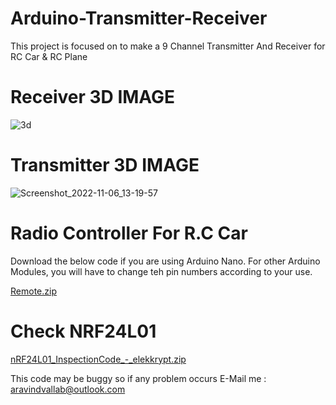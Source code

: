 # Arduino-Transmitter-Receiver

This project is focused on to make a 9 Channel Transmitter And Receiver for RC Car & RC Plane

# Receiver 3D IMAGE 

![3d](https://user-images.githubusercontent.com/86643678/149707466-8c6ca0cc-1ca3-41af-abf3-f4359aea78fe.png)

# Transmitter 3D IMAGE 

![Screenshot_2022-11-06_13-19-57](https://user-images.githubusercontent.com/86643678/200160158-b9dca47c-87e8-4a9d-9b7b-2f282707063a.png)

# Radio Controller For R.C Car

Download the below code if you are using Arduino Nano. For other Arduino Modules, you will have to change teh pin numbers according to your use.

[Remote.zip](https://github.com/HyperArx/Arduino-Transmitter-Receiver/files/7878967/Remote.zip) 

# Check NRF24L01

[nRF24L01_InspectionCode_-_elekkrypt.zip](https://github.com/HyperArx/Arduino-Transmitter-Receiver/files/7919641/nRF24L01_InspectionCode_-_elekkrypt.zip)


This code may be buggy so if any problem occurs E-Mail me : aravindvallab@outlook.com

